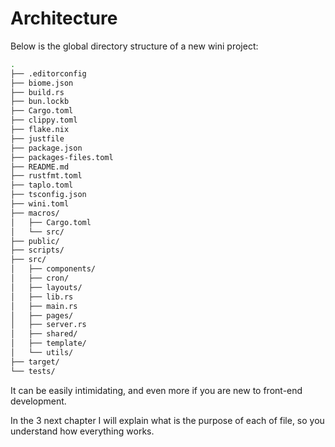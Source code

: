 # Architecture

Below is the global directory structure of a new wini project:

```sh
.
├── .editorconfig
├── biome.json             
├── build.rs
├── bun.lockb
├── Cargo.toml
├── clippy.toml
├── flake.nix
├── justfile
├── package.json
├── packages-files.toml
├── README.md
├── rustfmt.toml
├── taplo.toml
├── tsconfig.json
├── wini.toml
├── macros/
│   ├── Cargo.toml
│   └── src/
├── public/
├── scripts/
├── src/
│   ├── components/
│   ├── cron/
│   ├── layouts/
│   ├── lib.rs
│   ├── main.rs
│   ├── pages/
│   ├── server.rs
│   ├── shared/
│   ├── template/
│   └── utils/
├── target/
└── tests/
```

It can be easily intimidating, and even more if you are new to front-end development.

In the 3 next chapter I will explain what is the purpose of each of file, so you understand how everything works.
